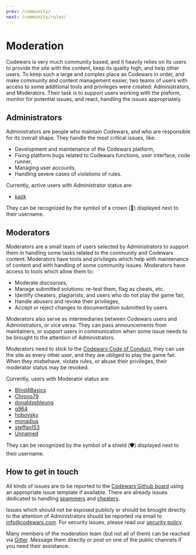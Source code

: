 ```yaml
---
prev: /community/
next: /community/rules/
---
```


# Moderation

Codewars is very much community based, and it heavily relies on its users to provide the site with the content, keep its quality high, and help other users. To keep such a large and complex place as Codewars in order, and make community and content management easier, two teams of users with access to some additional tools and privileges were created: Administrators, and Moderators. Their task is to support users working with the plaform, monitor for potential issues, and react, handling the issues appropriately.  


## Administrators

Administrators are people who maintain Codewars, and who are responsible for its overall shape. They handle the most critical issues, like:
- Development and maintenance of the Codewars platform,
- Fixing platform bugs related to Codewars functions, user interface, code runner,
- Managing user accounts,
- Handling severe cases of violations of rules.

Currently, active users with Administrator status are:

- [kazk](https://www.codewars.com/users/kazk)

They can be recognized by the symbol of a crown (👑) displayed next to their username.

<!--
### Codewars and Qualified

_TODO: I have completely no idea what to put here._

-->

## Moderators

Moderators are a small team of users selected by Administrators to support them in handling some tasks related to the community and Codewars content. Moderators have tools and privileges which help with maintenance of content and with handling of some community issues. Moderators have access to tools which allow them to:
- Moderate discourses,
- Manage submitted solutions: re-test them, flag as cheats, etc.
- Identify cheaters, plagiarists, and users who do not play the game fair,
- Handle abusers and revoke their privileges,
- Accept or reject changes to documentation submitted by users.

Moderators also serve as intermediaries between Codewars users and Administrators, or vice versa. They can pass announcements from maintainers, or support users in communication when some issue needs to be brought to the attention of Administrators.

Moderators need to stick to the [Codewars Code of Conduct](/community/rules/), they can use the site as every other user, and they are obliged to play the game fair. When they misbehave, violate rules, or abuse their privileges, their moderator status may be revoked.

Currently, users with Moderator status are:

- [Blind4Basics](https://www.codewars.com/users/Blind4Basics)
- [Chrono79](https://www.codewars.com/users/Chrono79)
- [donaldsebleung](https://www.codewars.com/users/donaldsebleung)
- [g964](https://www.codewars.com/users/g964)
- [hobovsky](https://www.codewars.com/users/hobovsky)
- [monadius](https://www.codewars.com/users/monadius)
- [steffan153](https://www.codewars.com/users/steffan153)
- [Unnamed](https://www.codewars.com/users/Unnamed)

They can be recognized by the symbol of a shield (🛡️) displayed next to their username.

## How to get in touch

All kinds of issues are to be reported to the [Codewars Github board](https://github.com/codewars/codewars.com/issues) using an appropriate issue template if available. There are already issues dedicated to handling [spammers](https://github.com/codewars/codewars.com/issues/1493) and [cheaters](https://github.com/codewars/codewars.com/issues/1378).

Issues which should not be exposed publicly or should be brought directly to the attention of Administrators should be reported via email to <info@codewars.com>. For security issues, please read our [security policy](https://github.com/codewars/codewars.com/security/policy).

Many members of the moderation team (but not all of them) can be reached via [Gitter](https://gitter.im/Codewars/codewars.com). Message them directly or post on one of the public channels if you need their assistance.
